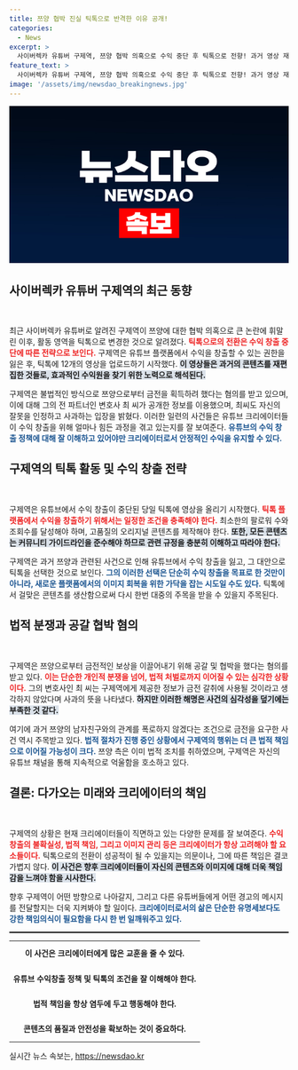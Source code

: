 ```yaml
---
title: 쯔양 협박 진실 틱톡으로 반격한 이유 공개!
categories:
  - News
excerpt: >
  사이버렉카 유튜버 구제역, 쯔양 협박 의혹으로 수익 중단 후 틱톡으로 전향! 과거 영상 재편집으로 새로운 채널을 출시하며 법적 분쟁까지 이어지는 그의 행보, 네티즌 반응은? 클릭해 확인해보세요!
feature_text: >
  사이버렉카 유튜버 구제역, 쯔양 협박 의혹으로 수익 중단 후 틱톡으로 전향! 과거 영상 재편집으로 새로운 채널을 출시하며 법적 분쟁까지 이어지는 그의 행보, 네티즌 반응은? 클릭해 확인해보세요!
image: '/assets/img/newsdao_breakingnews.jpg'
---
```


<p><img src="/assets/img/newsdao_breakingnews.jpg" alt="ranknews 속보" /></p>

<h2 data-ke-size="size26">사이버렉카 유튜버 구제역의 최근 동향</h2>

<p data-ke-size="size16">&nbsp;</p>

<p>최근 사이버렉카 유튜버로 알려진 구제역이 쯔양에 대한 협박 의혹으로 큰 논란에 휘말린 이후, 활동 영역을 틱톡으로 변경한 것으로 알려졌다. <b><span style="color: #ee2323;">틱톡으로의 전환은 수익 창출 중단에 따른 전략으로 보인다.</span></b> 구제역은 유튜브 플랫폼에서 수익을 창출할 수 있는 권한을 잃은 후, 틱톡에 12개의 영상을 업로드하기 시작했다. <b><span style="background-color: #21538527;">이 영상들은 과거의 콘텐츠를 재편집한 것들로, 효과적인 수익원을 찾기 위한 노력으로 해석된다.</span></b> </p>

<p>구제역은 불법적인 방식으로 쯔양으로부터 금전을 획득하려 했다는 혐의를 받고 있으며, 이에 대해 그의 전 파트너인 변호사 최 씨가 공개한 정보를 이용했으며, 최씨도 자신의 잘못을 인정하고 사과하는 입장을 밝혔다. 이러한 일련의 사건들은 유튜브 크리에이터들이 수익 창출을 위해 얼마나 힘든 과정을 겪고 있는지를 잘 보여준다. <b><span style="color: #1a5490;">유튜브의 수익 창출 정책에 대해 잘 이해하고 있어야만 크리에이터로서 안정적인 수익을 유지할 수 있다.</span></b> </p>

<h2 data-ke-size="size26">구제역의 틱톡 활동 및 수익 창출 전략</h2>

<p data-ke-size="size16">&nbsp;</p>

<p>구제역은 유튜브에서 수익 창출이 중단된 당일 틱톡에 영상을 올리기 시작했다. <b><span style="color: #ee2323;">틱톡 플랫폼에서 수익을 창출하기 위해서는 일정한 조건을 충족해야 한다.</span></b> 최소한의 팔로워 수와 조회수를 달성해야 하며, 고품질의 오리지널 콘텐츠를 제작해야 한다. <b><span style="background-color: #21538527;">또한, 모든 콘텐츠는 커뮤니티 가이드라인을 준수해야 하므로 관련 규정을 충분히 이해하고 따라야 한다.</span></b></p>

<p>구제역은 과거 쯔양과 관련된 사건으로 인해 유튜브에서 수익 창출을 잃고, 그 대안으로 틱톡을 선택한 것으로 보인다. <b><span style="color: #1a5490;">그의 이러한 선택은 단순히 수익 창출을 목표로 한 것만이 아니라, 새로운 플랫폼에서의 이미지 회복을 위한 가닥을 잡는 시도일 수도 있다.</span></b> 틱톡에서 걸맞은 콘텐츠를 생산함으로써 다시 한번 대중의 주목을 받을 수 있을지 주목된다. </p>

<h2 data-ke-size="size26">법적 분쟁과 공갈 협박 혐의</h2>

<p data-ke-size="size16">&nbsp;</p>

<p>구제역은 쯔양으로부터 금전적인 보상을 이끌어내기 위해 공갈 및 협박을 했다는 혐의를 받고 있다. <b><span style="color: #ee2323;">이는 단순한 개인적 분쟁을 넘어, 법적 처벌로까지 이어질 수 있는 심각한 상황이다.</span></b> 그의 변호사인 최 씨는 구제역에게 제공한 정보가 금전 갈취에 사용될 것이라고 생각하지 않았다며 사과의 뜻을 나타냈다. <b><span style="background-color: #21538527;">하지만 이러한 해명은 사건의 심각성을 덮기에는 부족한 것 같다.</span></b></p>

<p>여기에 과거 쯔양의 남자친구와의 관계를 폭로하지 않겠다는 조건으로 금전을 요구한 사건 역시 주목받고 있다. <b><span style="color: #1a5490;">법적 절차가 진행 중인 상황에서 구제역의 행위는 더 큰 법적 책임으로 이어질 가능성이 크다.</span></b> 쯔양 측은 이미 법적 조치를 취하였으며, 구제역은 자신의 유튜브 채널을 통해 지속적으로 억울함을 호소하고 있다.  </p>

<h2 data-ke-size="size26">결론: 다가오는 미래와 크리에이터의 책임</h2>

<p data-ke-size="size16">&nbsp;</p>

<p>구제역의 상황은 현재 크리에이터들이 직면하고 있는 다양한 문제를 잘 보여준다. <b><span style="color: #ee2323;">수익 창출의 불확실성, 법적 책임, 그리고 이미지 관리 등은 크리에이터가 항상 고려해야 할 요소들이다.</span></b> 틱톡으로의 전환이 성공적이 될 수 있을지는 의문이나, 그에 따른 책임은 결코 가볍지 않다. <b><span style="background-color: #21538527;">이 사건은 향후 크리에이터들이 자신의 콘텐츠와 이미지에 대해 더욱 책임감을 느껴야 함을 시사한다.</span></b></p>

<p>향후 구제역이 어떤 방향으로 나아갈지, 그리고 다른 유튜버들에게 어떤 경고의 메시지를 전달할지는 더욱 지켜봐야 할 일이다. <b><span style="color: #1a5490;">크리에이터로서의 삶은 단순한 유명세보다도 강한 책임의식이 필요함을 다시 한 번 일깨워주고 있다.</span></b> </p>

<hr style="height: 2px; border: none; background-color: black;"/>

<table style="width: 100%; border-collapse: collapse;">
<tbody>
<tr>
<td style="text-align: center; height: 40px;"><b>이 사건은 크리에이터에게 많은 교훈을 줄 수 있다.</b></td>
</tr>
<tr>
<td style="text-align: center; height: 40px;"><b>유튜브 수익창출 정책 및 틱톡의 조건을 잘 이해해야 한다.</b></td>
</tr>
<tr>
<td style="text-align: center; height: 40px;"><b>법적 책임을 항상 염두에 두고 행동해야 한다.</b></td>
</tr>
<tr>
<td style="text-align: center; height: 40px;"><b>콘텐츠의 품질과 안전성을 확보하는 것이 중요하다.</b></td>
</tr>
</tbody>
</table>

<p data-ke-size="size16"></p>
실시간 뉴스 속보는, <a href="https://newsdao.kr" rel="dofollow">https://newsdao.kr</a>


